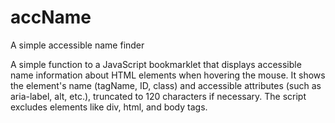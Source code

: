 # accName
A simple accessible name finder

A simple function to a JavaScript bookmarklet that displays accessible name information about HTML elements when hovering the mouse.
It shows the element's name (tagName, ID, class) and accessible attributes (such as aria-label, alt, etc.), truncated to 120 characters if necessary.
The script excludes elements like div, html, and body tags.
